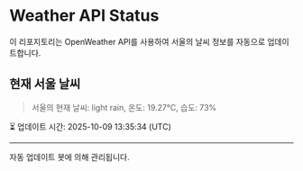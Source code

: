 
# Weather API Status

이 리포지토리는 OpenWeather API를 사용하여 서울의 날씨 정보를 자동으로 업데이트합니다.

## 현재 서울 날씨
> 서울의 현재 날씨: light rain, 온도: 19.27°C, 습도: 73%

⏳ 업데이트 시간: 2025-10-09 13:35:34 (UTC)

---
자동 업데이트 봇에 의해 관리됩니다.
